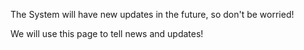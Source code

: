 The System will have new updates in the future, so don't be worried!

We will use this page to tell news and updates!
